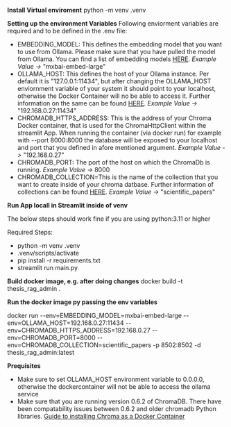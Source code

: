 **Install Virtual enviroment**
python -m venv .venv

**Setting up the environment Variables**
Following enviorment variables are required and to be defined in the .env file: 

- EMBEDDING_MODEL: This defines the embedding model that you want to use from Ollama. Please make sure that you have pulled the model from Ollama. You can find a list of embedding models [HERE](https://ollama.com/search?c=embedding). *Example Value ->* "mxbai-embed-large" 
- OLLAMA_HOST: This defines the host of your Ollama instance. Per default it is "127.0.0.1:11434", but after changing the OLLAMA_HOST enviornment variable of your system it should point to your localhost, otherwise the Docker Container will no be able to access it. Further information on the same can be found [HERE](https://www.restack.io/p/ollama-answer-bind-to-0-0-0-0-cat-ai). *Example Value ->* "192.168.0.27:11434" 
- CHROMADB_HTTPS_ADDRESS: This is the address of your Chroma Docker container, that is used for the ChromaHttpClient within the streamlit App. When running the container (via docker run) for example with --port 8000:8000 the database will be exposed to your localhost and port that you defined in afore mentioned argument.  *Example Value ->* "192.168.0.27"
- CHROMADB_PORT: The port of the host on which the ChromaDb is running. *Example Value ->* 8000
- CHROMADB_COLLECTION=This is the name of the collection that you want to create inside of your chroma datbase. Further information of collections can be found [HERE](https://cookbook.chromadb.dev/core/collections/). *Example Value ->* "scientific_papers"


**Run App locall in Streamlit inside of venv** 

The below steps should work fine if you are using python:3.11 or higher

Required Steps:
- python -m venv .venv 
- .venv/scripts/activate
- pip install -r requirements.txt
- streamlit run main.py       


**Build docker image, e.g. after doing changes**
docker build -t thesis_rag_admin .

**Run the docker image py passing the env variables**

docker run  --env=EMBEDDING_MODEL=mxbai-embed-large --env=OLLAMA_HOST=192.168.0.27:11434 --env=CHROMADB_HTTPS_ADDRESS=192.168.0.27 --env=CHROMADB_PORT=8000 --env=CHROMADB_COLLECTION=scientific_papers   -p 8502:8502 -d thesis_rag_admin:latest

**Prequisites**
- Make sure to set OLLAMA_HOST environment variable to 0.0.0.0, otherwise the dockercontainer will not be able to access the ollama service
- Make sure that you are running version 0.6.2 of ChromaDB. There have been compatability issues between 0.6.2 and older chromadb Python libraries. [Guide to installing Chroma as a Docker Container](https://docs.trychroma.com/production/containers/docker)


